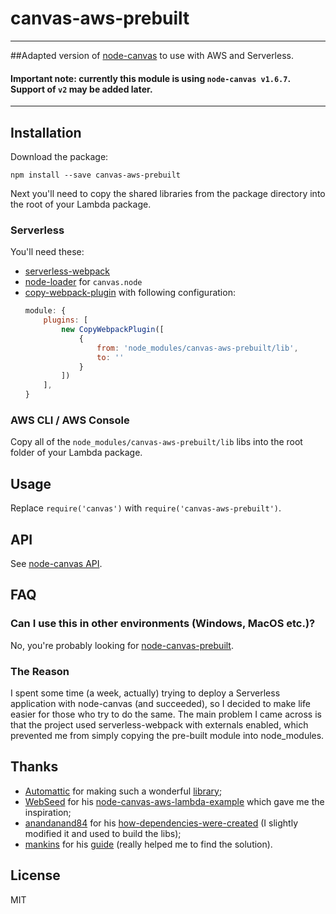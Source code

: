 # canvas-aws-prebuilt

-----

##Adapted version of [node-canvas](https://github.com/Automattic/node-canvas) to use with AWS and Serverless.

#### Important note: currently this module is using `node-canvas v1.6.7`. Support of `v2` may be added later.

-----

## Installation
Download the package:
```
npm install --save canvas-aws-prebuilt
```

Next you'll need to copy the shared libraries from the package directory into the root of your Lambda package.

### Serverless

You'll need these: 

- [serverless-webpack](https://github.com/serverless-heaven/serverless-webpack)
- [node-loader](https://github.com/webpack-contrib/node-loader) for `canvas.node`
- [copy-webpack-plugin](https://github.com/webpack-contrib/copy-webpack-plugin) with following configuration:
  ```js
  module: {
      plugins: [
          new CopyWebpackPlugin([
              {
                  from: 'node_modules/canvas-aws-prebuilt/lib',
                  to: ''
              }
          ])
      ],
  }
  ```
  
### AWS CLI / AWS Console
Copy all of the `node_modules/canvas-aws-prebuilt/lib` libs into the root folder of your Lambda package.


## Usage
Replace `require('canvas')` with `require('canvas-aws-prebuilt')`.
## API
See [node-canvas API](https://github.com/Automattic/node-canvas#non-standard-api).

## FAQ
  
### Can I use this in other environments (Windows, MacOS etc.)?
No, you're probably looking for [node-canvas-prebuilt](https://github.com/node-gfx/node-canvas-prebuilt).
  
### The Reason
  I spent some time (a week, actually) trying to deploy a Serverless application with node-canvas (and succeeded), so I decided to make life easier for those who try to do the same. The main problem I came across is that the project used serverless-webpack with externals enabled, which prevented me from simply copying the pre-built module into node_modules.

## Thanks
- [Automattic](https://github.com/Automattic) for making such a wonderful [library](https://github.com/Automattic/node-canvas);
- [WebSeed](https://github.com/WebSeed) for his [node-canvas-aws-lambda-example](https://github.com/WebSeed/node-canvas-aws-lambda-example) which gave me the inspiration;
- [anandanand84](https://github.com/anandanand84) for his [how-dependencies-were-created](https://github.com/anandanand84/aws-lambda-node-canvas/blob/master/how-dependencies-were-created) (I slightly modified it and used to build the libs);
- [mankins](https://github.com/mankins) for his [guide](https://github.com/Automattic/node-canvas/issues/680#issuecomment-179968875) (really helped me to find the solution).
## License

MIT